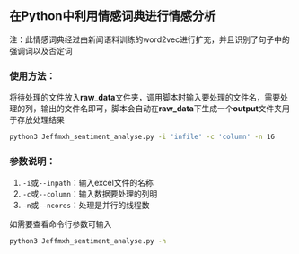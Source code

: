 ## 在Python中利用情感词典进行情感分析

注：此情感词典经过由新闻语料训练的word2vec进行扩充，并且识别了句子中的强调词以及否定词

### 使用方法：

将待处理的文件放入**raw_data**文件夹，调用脚本时输入要处理的文件名，需要处理的列，输出的文件名即可，脚本会自动在**raw_data**下生成一个**output**文件夹用于存放处理结果

```bash
python3 Jeffmxh_sentiment_analyse.py -i 'infile' -c 'column' -n 16
```
### 参数说明：
1. ``-i``或``--inpath``：输入excel文件的名称
2. ``-c``或``--column``：输入数据要处理的列明
3. ``-n``或``--ncores``：处理是并行的线程数

如需要查看命令行参数可输入
```bash 
python3 Jeffmxh_sentiment_analyse.py -h
```
